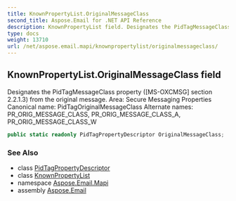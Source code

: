 ```yaml
---
title: KnownPropertyList.OriginalMessageClass
second_title: Aspose.Email for .NET API Reference
description: KnownPropertyList field. Designates the PidTagMessageClass property MSOXCMSG section 2.2.1.3 from the original message. Area Secure Messaging Properties Canonical name PidTagOriginalMessageClass Alternate names PR_ORIG_MESSAGE_CLASS PR_ORIG_MESSAGE_CLASS_A PR_ORIG_MESSAGE_CLASS_W
type: docs
weight: 13710
url: /net/aspose.email.mapi/knownpropertylist/originalmessageclass/
---
```

## KnownPropertyList.OriginalMessageClass field

Designates the PidTagMessageClass property ([MS-OXCMSG] section 2.2.1.3) from the original message. Area: Secure Messaging Properties Canonical name: PidTagOriginalMessageClass Alternate names: PR_ORIG_MESSAGE_CLASS, PR_ORIG_MESSAGE_CLASS_A, PR_ORIG_MESSAGE_CLASS_W

```csharp
public static readonly PidTagPropertyDescriptor OriginalMessageClass;
```

### See Also

* class [PidTagPropertyDescriptor](../../pidtagpropertydescriptor/)
* class [KnownPropertyList](../)
* namespace [Aspose.Email.Mapi](../../knownpropertylist/)
* assembly [Aspose.Email](../../../)


